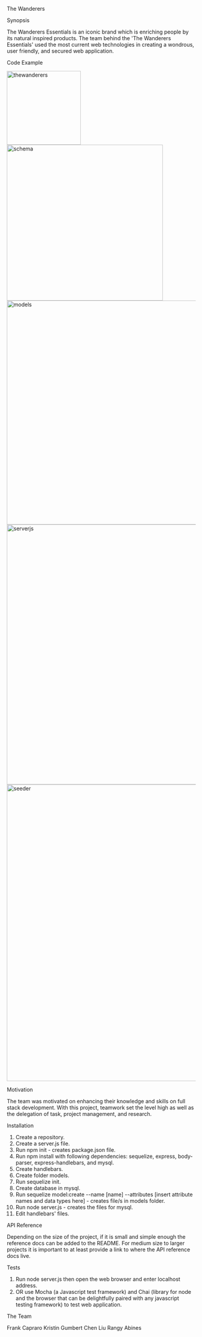 The Wanderers

Synopsis

The Wanderers Essentials is an iconic brand which is enriching people by its natural inspired products. The team behind the 'The Wanderers Essentials' used the most current web technologies in creating a wondrous, user friendly, and secured web application.     

Code Example

<img width="197" alt="thewanderers" src="https://cloud.githubusercontent.com/assets/18274079/17719882/bde05908-63eb-11e6-8515-2b8e59141347.png">

<img width="416" alt="schema" src="https://cloud.githubusercontent.com/assets/18274079/17719936/1d07e7e8-63ec-11e6-8695-a319075992b5.png">

<img width="598" alt="models" src="https://cloud.githubusercontent.com/assets/18274079/17719950/34debe00-63ec-11e6-8cb7-6a40a6752ccf.png">

<img width="694" alt="serverjs" src="https://cloud.githubusercontent.com/assets/18274079/17719956/4a06f7f2-63ec-11e6-978c-0a994050afa2.png">

<img width="792" alt="seeder" src="https://cloud.githubusercontent.com/assets/18274079/17719992/8a06c648-63ec-11e6-991a-6cf8d8335125.png">

Motivation

The team was motivated on enhancing their knowledge and skills on full stack development. With this project, teamwork set the level high as well as the delegation of task, project management, and research.   

Installation

1. Create a repository.
2. Create a server.js file.
3. Run npm init - creates package.json file.
4. Run npm install with following dependencies: sequelize, express, body-parser, express-handlebars, and mysql.
5. Create handlebars.
6. Create folder models.
7. Run sequelize init.
8. Create database in mysql.
9. Run sequelize model:create --name [name] --attributes [insert attribute names and data types here] - creates file/s in models folder.
10. Run node server.js - creates the files for mysql.
11. Edit handlebars' files.

API Reference

Depending on the size of the project, if it is small and simple enough the reference docs can be added to the README. For medium size to larger projects it is important to at least provide a link to where the API reference docs live.

Tests

1. Run node server.js then open the web browser and enter localhost address.
2. OR use Mocha (a Javascript test framework) and Chai (library for node and the browser that can be delightfully paired with any javascript testing framework) to test web application.

The Team

Frank Capraro
Kristin Gumbert
Chen Liu
Rangy Abines
